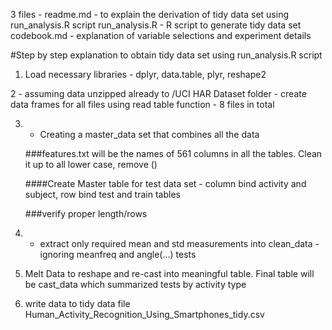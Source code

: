 3 files - 
readme.md - to explain the derivation of tidy data set using run_analysis.R script
run_analysis.R - R script to generate tidy data set
codebook.md - explanation of variable selections and experiment details


#Step by step explanation to obtain tidy data set using run_analysis.R script

1. Load necessary libraries - dplyr, data.table, plyr, reshape2

2 - assuming data unzipped already to /UCI HAR Dataset folder - create data frames for all files using read table function - 8 files in total

3. - Creating a master_data set that combines all the data

	###features.txt will be the names of 561 columns in all the tables. Clean it up to all lower case, remove ()

	####Create Master table for test data set - column bind activity and subject, row bind test and train tables

	###verify proper length/rows


4.  - extract only required mean and std measurements into clean_data - ignoring meanfreq and angle(...) tests


5.  Melt Data to reshape and re-cast into meaningful table. Final table will be cast_data which summarized tests by activity type

6. write data to tidy data file Human_Activity_Recognition_Using_Smartphones_tidy.csv


